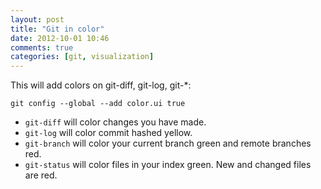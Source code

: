 ```yaml
---
layout: post
title: "Git in color"
date: 2012-10-01 10:46
comments: true
categories: [git, visualization]
---
```


This will add colors on git-diff, git-log, git-*:

    git config --global --add color.ui true

* `git-diff` will color changes you have made.
* `git-log` will color commit hashed yellow.
* `git-branch` will color your current branch green and remote branches red.
* `git-status` will color files in your index green. New and changed files are red.
